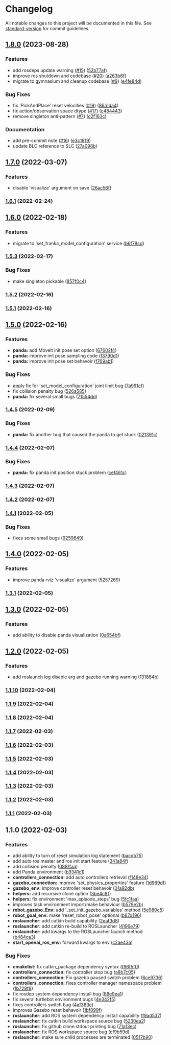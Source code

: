 # Changelog

All notable changes to this project will be documented in this file. See [standard-version](https://github.com/conventional-changelog/standard-version) for commit guidelines.

## [1.8.0](https://github.com/rickstaa/ros-gazebo-gym/compare/v1.7.0...v1.8.0) (2023-08-28)


### Features

* add rosdeps update warning ([#15](https://github.com/rickstaa/ros-gazebo-gym/issues/15)) ([52b77af](https://github.com/rickstaa/ros-gazebo-gym/commit/52b77afbc760dc8c3f09161f6700276a7dddc120))
* improve ros shutdown and codebase ([#20](https://github.com/rickstaa/ros-gazebo-gym/issues/20)) ([a263b6f](https://github.com/rickstaa/ros-gazebo-gym/commit/a263b6f0208dd24ee943ba27bfbcd68867468f64))
* migrate to gymnasium and cleanup codebase ([#9](https://github.com/rickstaa/ros-gazebo-gym/issues/9)) ([e4fe84d](https://github.com/rickstaa/ros-gazebo-gym/commit/e4fe84d99ac7fad7c849c9a52f054cc8584fda83))


### Bug Fixes

* fix 'PickAndPlace' reset velocities ([#19](https://github.com/rickstaa/ros-gazebo-gym/issues/19)) ([86a1da4](https://github.com/rickstaa/ros-gazebo-gym/commit/86a1da4859973e8c7b3dfc8b338f89d25f70cfdd))
* fix action/observation space dtype ([#17](https://github.com/rickstaa/ros-gazebo-gym/issues/17)) ([c484443](https://github.com/rickstaa/ros-gazebo-gym/commit/c4844431d37ffa48872227c7811973bc9ca91b2c))
* remove singleton anti-pattern ([#7](https://github.com/rickstaa/ros-gazebo-gym/issues/7)) ([c2f163c](https://github.com/rickstaa/ros-gazebo-gym/commit/c2f163cd33d8d9124a10d1914a7afc368bb9008c))


### Documentation

* add pre-commit note ([#16](https://github.com/rickstaa/ros-gazebo-gym/issues/16)) ([e3c1819](https://github.com/rickstaa/ros-gazebo-gym/commit/e3c181993d37a60a56daef1caec9e33bc31eba33))
* update BLC reference to SLC ([27a098b](https://github.com/rickstaa/ros-gazebo-gym/commit/27a098bdbdd6e9dfd26ff62380c6afc5a9c0cd94))

## [1.7.0](https://github.com/rickstaa/ros-gazebo-gym/compare/v1.6.1...v1.7.0) (2022-03-07)


### Features

* disable 'visualize' argument on save ([26ac56f](https://github.com/rickstaa/ros-gazebo-gym/commit/26ac56f6bd987e6ee7f231c849b0c4b97b63b69f))

### [1.6.1](https://github.com/rickstaa/ros-gazebo-gym/compare/v1.6.0...v1.6.1) (2022-02-24)

## [1.6.0](https://github.com/rickstaa/ros-gazebo-gym/compare/v1.5.3...v1.6.0) (2022-02-18)


### Features

* migrate to 'set_franka_model_configuration' service ([b6f78cd](https://github.com/rickstaa/ros-gazebo-gym/commit/b6f78cd69266d20edf644ceba5b12e60037288c1))

### [1.5.3](https://github.com/rickstaa/ros-gazebo-gym/compare/v1.5.2...v1.5.3) (2022-02-17)


### Bug Fixes

* make singleton pickable ([857f0c4](https://github.com/rickstaa/ros-gazebo-gym/commit/857f0c43be5009211a3a0a36ee3a7e58edb13a4f))

### [1.5.2](https://github.com/rickstaa/ros-gazebo-gym/compare/v1.5.1...v1.5.2) (2022-02-16)

### [1.5.1](https://github.com/rickstaa/ros-gazebo-gym/compare/v1.5.0...v1.5.1) (2022-02-16)

## [1.5.0](https://github.com/rickstaa/ros-gazebo-gym/compare/v1.4.5...v1.5.0) (2022-02-16)


### Features

* **panda:** add MoveIt init pose set option ([67602f4](https://github.com/rickstaa/ros-gazebo-gym/commit/67602f4d5f5087110c60393472ca079271bf7353))
* **panda:** improve init pose sampling code ([f3790d1](https://github.com/rickstaa/ros-gazebo-gym/commit/f3790d1717db6ca0b90ad1ddb98b507703255143))
* **panda:** improve init pose set behavoir ([f769ab1](https://github.com/rickstaa/ros-gazebo-gym/commit/f769ab116938d629a2c702c03eb84596b5b304da))


### Bug Fixes

* apply fix for 'set_model_configuration' joint limit bug ([7a991cf](https://github.com/rickstaa/ros-gazebo-gym/commit/7a991cf4bc2246383ccacf570ae8d4fe9b0c0784))
* fix collision penalty bug ([526a585](https://github.com/rickstaa/ros-gazebo-gym/commit/526a585fae03182f511d8fd997915faad4993021))
* **panda:** fix several small bugs ([71554dd](https://github.com/rickstaa/ros-gazebo-gym/commit/71554dd3035d5520fbd3bb3ce5ba0a117e74b3da))

### [1.4.5](https://github.com/rickstaa/ros-gazebo-gym/compare/v1.4.4...v1.4.5) (2022-02-09)


### Bug Fixes

* **panda:** fix another bug that caused the panda to get stuck ([021391c](https://github.com/rickstaa/ros-gazebo-gym/commit/021391c43a52e156c955d3bf826497859fdcfac5))

### [1.4.4](https://github.com/rickstaa/ros-gazebo-gym/compare/v1.4.3...v1.4.4) (2022-02-07)


### Bug Fixes

* **panda:** fix panda init position stuck problem ([cef461c](https://github.com/rickstaa/ros-gazebo-gym/commit/cef461c1e96f83871a868468dfa7174f860541dd))

### [1.4.3](https://github.com/rickstaa/ros-gazebo-gym/compare/v1.4.2...v1.4.3) (2022-02-07)

### [1.4.2](https://github.com/rickstaa/ros-gazebo-gym/compare/v1.4.1...v1.4.2) (2022-02-07)

### [1.4.1](https://github.com/rickstaa/ros-gazebo-gym/compare/v1.4.0...v1.4.1) (2022-02-05)


### Bug Fixes

* fixes some small bugs ([9259649](https://github.com/rickstaa/ros-gazebo-gym/commit/9259649c130d479c39b7caf7adfd994cf6f099b1))

## [1.4.0](https://github.com/rickstaa/ros-gazebo-gym/compare/v1.3.1...v1.4.0) (2022-02-05)


### Features

* improve panda rviz 'visualize' argument ([5257269](https://github.com/rickstaa/ros-gazebo-gym/commit/5257269dceb05a933bbba2328c3ff55f10479aad))

### [1.3.1](https://github.com/rickstaa/ros-gazebo-gym/compare/v1.3.0...v1.3.1) (2022-02-05)

## [1.3.0](https://github.com/rickstaa/ros-gazebo-gym/compare/v1.2.0...v1.3.0) (2022-02-05)


### Features

* add ability to disable panda visualization ([0a654bf](https://github.com/rickstaa/ros-gazebo-gym/commit/0a654bf00e293fc8a766e16991058186d3e487f3))

## [1.2.0](https://github.com/rickstaa/ros-gazebo-gym/compare/v1.1.10...v1.2.0) (2022-02-05)


### Features

* add roslaunch log disable arg and gazebo running warning ([131884b](https://github.com/rickstaa/ros-gazebo-gym/commit/131884be7752aae389b49f4ee928a83f02679f49))

### [1.1.10](https://github.com/rickstaa/ros-gazebo-gym/compare/v1.1.9...v1.1.10) (2022-02-04)

### [1.1.9](https://github.com/rickstaa/ros-gazebo-gym/compare/v1.1.8...v1.1.9) (2022-02-04)

### [1.1.8](https://github.com/rickstaa/ros-gazebo-gym/compare/v1.1.7...v1.1.8) (2022-02-04)

### [1.1.7](https://github.com/rickstaa/ros-gazebo-gym/compare/v1.1.6...v1.1.7) (2022-02-03)

### [1.1.6](https://github.com/rickstaa/ros-gazebo-gym/compare/v1.1.5...v1.1.6) (2022-02-03)

### [1.1.5](https://github.com/rickstaa/ros-gazebo-gym/compare/v1.1.4...v1.1.5) (2022-02-03)

### [1.1.4](https://github.com/rickstaa/ros-gazebo-gym/compare/v1.1.3...v1.1.4) (2022-02-03)

### [1.1.3](https://github.com/rickstaa/ros-gazebo-gym/compare/v1.1.2...v1.1.3) (2022-02-03)

### [1.1.2](https://github.com/rickstaa/ros-gazebo-gym/compare/v1.1.1...v1.1.2) (2022-02-03)

### [1.1.1](https://github.com/rickstaa/ros-gazebo-gym/compare/v1.1.0...v1.1.1) (2022-02-03)

## 1.1.0 (2022-02-03)


### Features

* add ability to turn of reset simulation log statement ([bacdb75](https://github.com/rickstaa/ros-gazebo-gym/commit/bacdb758533ebea0cadc7c828139f71572ecc626))
* add auto ros master and ros init start feature ([341a84f](https://github.com/rickstaa/ros-gazebo-gym/commit/341a84ff5408323adc5d8a0e006b30b4c14473fb))
* add collision penalty ([0881faa](https://github.com/rickstaa/ros-gazebo-gym/commit/0881faac51ddc1835ffa1efd1e9eac8579fe910b))
* add Panda environment ([b9341c1](https://github.com/rickstaa/ros-gazebo-gym/commit/b9341c1f568618a526aa941bd60785994fd57f7e))
* **controllers_connection:** add auto controllers retrieval ([f148e34](https://github.com/rickstaa/ros-gazebo-gym/commit/f148e345df46041e21162378ce5c53a5a3f6f707))
* **gazebo_connection:** improve 'set_physics_properties' feature ([1d969df](https://github.com/rickstaa/ros-gazebo-gym/commit/1d969dfdd6550c1028751bd885793be9f96b2c77))
* **gazebo_env:** improve controller reset behavoir ([01a92db](https://github.com/rickstaa/ros-gazebo-gym/commit/01a92db7d5c73f3c0afd730fbfffba9297e5a8c8))
* **helpers:** add recursive clone option ([3be4c81](https://github.com/rickstaa/ros-gazebo-gym/commit/3be4c81e4a68c7fd8767fc6d2b80b9efeb5cb163))
* **helpers:** fix environment 'max_episode_steps' bug ([5fc1faa](https://github.com/rickstaa/ros-gazebo-gym/commit/5fc1faa97b4463541e25ae1e716eec932aed8af6))
* improves task environment import/make behaviour ([b579e2b](https://github.com/rickstaa/ros-gazebo-gym/commit/b579e2bc5e8c4c604d5ee3bc7daa0ee735cc62a8))
* **robot_gazebo_Env:** add '_set_init_gazebo_variables' method ([5e980c5](https://github.com/rickstaa/ros-gazebo-gym/commit/5e980c5cedf9012d0879b50088b959e26b1faabf))
* **robot_goal_env:** make 'reset_robot_pose' optional ([b87d196](https://github.com/rickstaa/ros-gazebo-gym/commit/b87d196c58198389131675025a37a2132c030f2a))
* **roslauncher:** add catkin build capability ([2eaf3d8](https://github.com/rickstaa/ros-gazebo-gym/commit/2eaf3d84bfdf7b853117511b04c7c2bc52eeb169))
* **roslauncher:** add catkin re-build to ROSLauncher ([4196e79](https://github.com/rickstaa/ros-gazebo-gym/commit/4196e790604cc83436c1d7befc3d5d4cc19de0e2))
* **roslauncher:** add kwargs to the ROSLauncher launch method ([b484ca3](https://github.com/rickstaa/ros-gazebo-gym/commit/b484ca367929c79264c16a7e20754c448101b98e))
* **start_openai_ros_env:** forward kwargs to env ([c2ae43a](https://github.com/rickstaa/ros-gazebo-gym/commit/c2ae43ac506a6cac386dd3834e21ad8f11cf2f7c))


### Bug Fixes

* **cmakelist:** fix catkin_package dependency syntax ([f96f5f0](https://github.com/rickstaa/ros-gazebo-gym/commit/f96f5f0e6b040e017b3b44d1d030d8134efb6151))
* **controllers_connection:** fix controller stop bug ([a8b7c05](https://github.com/rickstaa/ros-gazebo-gym/commit/a8b7c052580c1fe307817b39d74bfa7e61da5a83))
* **controllers_connection:** Fix gazebo paused switch problem ([6ce9736](https://github.com/rickstaa/ros-gazebo-gym/commit/6ce973652e1a6640140a2e6475203dec37ebe7ab))
* **controllers_connection:** fixes controller manager namespace problem ([fb729f9](https://github.com/rickstaa/ros-gazebo-gym/commit/fb729f96f64568dac84363a36b37b218228c6ec3))
* fix rosdep system dependency install bug ([88e9ea1](https://github.com/rickstaa/ros-gazebo-gym/commit/88e9ea1a637236b64ba304079d2d1f0218d524b6))
* fix several turtlebot environment bugs ([4e342f5](https://github.com/rickstaa/ros-gazebo-gym/commit/4e342f5e53a1911d2f62ac4a05e9800a6c4bd02b))
* fixes controllers switch bug ([4af383e](https://github.com/rickstaa/ros-gazebo-gym/commit/4af383efd6e7db527b1f030683f40469da11679b))
* improves Gazebo reset behavoir ([1bf899f](https://github.com/rickstaa/ros-gazebo-gym/commit/1bf899fa5a72b3c23afeacc8943eb040ca221f8e))
* **roslauncher:** add ROS system dependency install capability ([f9ad537](https://github.com/rickstaa/ros-gazebo-gym/commit/f9ad537aaba8c1c6e30bb2b45fd699a943c495a3))
* **roslauncher:** fix catkin build workspace source bug ([5230ea2](https://github.com/rickstaa/ros-gazebo-gym/commit/5230ea2f0334d8a73eaba5358ea07fb68989baaf))
* **roslauncher:** fix github clone stdout printing bug ([71af3ec](https://github.com/rickstaa/ros-gazebo-gym/commit/71af3ec55d606e59292ad77a32552e72b7f0931e))
* **roslauncher:** fix ROS workspace source bug ([cf9b59d](https://github.com/rickstaa/ros-gazebo-gym/commit/cf9b59d01bff91d09ef57dde702a64e3234c486a))
* **roslauncher:** make sure child processes are terminated ([0517b90](https://github.com/rickstaa/ros-gazebo-gym/commit/0517b90c259136f5bb6b73c6c30dda00adc4a83f))
